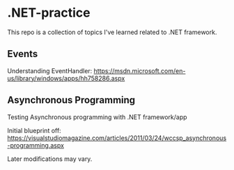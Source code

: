 
**.NET-practice**
=============

This repo is a collection of topics I've learned related to .NET framework.

Events
-----------------------
Understanding EventHandler:
https://msdn.microsoft.com/en-us/library/windows/apps/hh758286.aspx

Asynchronous Programming
------------------------

Testing Asynchronous programming with .NET framework/app

Initial blueprint off:
https://visualstudiomagazine.com/articles/2011/03/24/wccsp_asynchronous-programming.aspx

Later modifications may vary.
